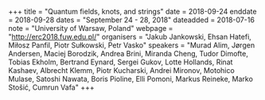 +++
title = "Quantum fields, knots, and strings"
date = 2018-09-24
enddate = 2018-09-28
dates = "September 24 - 28, 2018"
dateadded = 2018-07-16
note = "University of Warsaw, Poland"
webpage = "http://erc2018.fuw.edu.pl/"
organisers = "Jakub Jankowski, Ehsan Hatefi, Mi&#322;osz Panfil, Piotr Su&#322;kowski, Petr Vasko"
speakers = "Murad Alim, Jørgen Andersen, Maciej Borodzik, Andrea Brini, Miranda Cheng, Tudor Dimofte, Tobias Ekholm, Bertrand Eynard, Sergei Gukov, Lotte Hollands, Rinat Kashaev, Albrecht Klemm, Piotr Kucharski, Andrei Mironov, Motohico Mulase, Satoshi Nawata, Boris Pioline, Elli Pomoni, Markus Reineke, Marko Stoši&#263;, Cumrun Vafa"
+++
